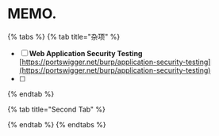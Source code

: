 # MEMO.

{% tabs %}
{% tab title="杂项" %}
* [ ] **Web Application Security Testing**    [https://portswigger.net/burp/application-security-testing](https://portswigger.net/burp/application-security-testing)
* [ ] 
{% endtab %}

{% tab title="Second Tab" %}

{% endtab %}
{% endtabs %}

